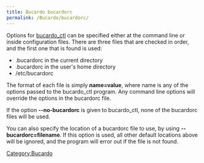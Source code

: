 ```yaml
---
title: Bucardo bucardorc
permalink: /Bucardo/bucardorc/
---
```


Options for [bucardo_ctl](/bucardo_ctl "wikilink") can be specified either at the command line or inside configuration files. There are three files that are checked in order, and the first one that is found is used:

-   .bucardorc in the current directory
-   .bucardorc in the user's home directory
-   /etc/bucardorc

The format of each file is simply **name=value**, where name is any of the options passed to the bucardo_ctl program. Any command line options will override the options in the bucardorc file.

If the option **--no-bucardorc** is given to bucardo_ctl, none of the bucardorc files will be used.

You can also specify the location of a bucardorc file to use, by using **--bucardorc=filename**. If this option is used, all other default locations above will be ignored, and the program will error out if the file is not found.

[Category:Bucardo](/Category:Bucardo "wikilink")
